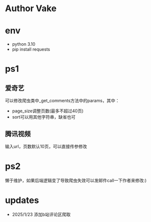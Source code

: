 # Author Vake
# env
- python 3.10
- pip install requests
# ps1
## 爱奇艺
可以修改爬虫类中_get_comments方法中的params，其中：
- page_size调整页数(最多不超过40页)
- sort可以用其他字符串，缺省也可
## 腾讯视频
输入url，页数默认10页，可以直接传参修改
# ps2
懒于维护，如果后端逻辑变了导致爬虫失效可以发邮件call一下作者来修改:)
# updates
- 2025/1/23 添加b站评论区爬取